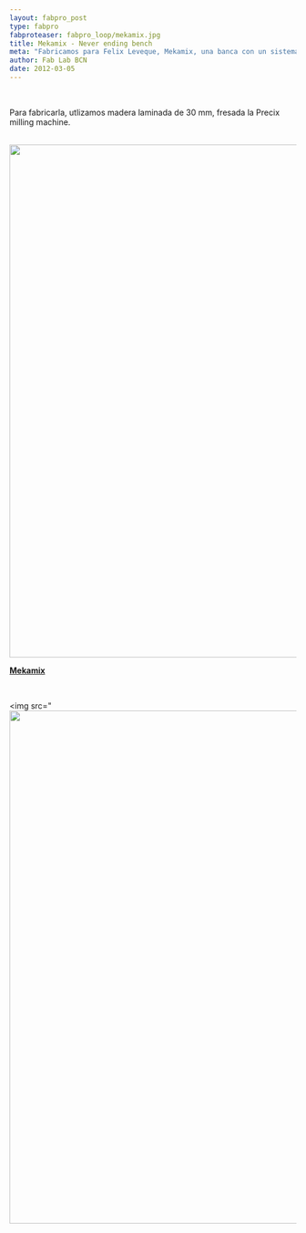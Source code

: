 ```yaml
---
layout: fabpro_post
type: fabpro
fabproteaser: fabpro_loop/mekamix.jpg
title: Mekamix - Never ending bench
meta: "Fabricamos para Felix Leveque, Mekamix, una banca con un sistema de ensamblaje tipo mecano que permite generar distintas formas, e ir adosando un sinfín de componentes, por eso su nombre: Never ending bench (la banca sinfín)."
author: Fab Lab BCN
date: 2012-03-05
---
```

<br>

Para fabricarla, utlizamos madera laminada de 30 mm, fresada la Precix milling machine.

<br>

<img src="http://flxl.files.wordpress.com/2012/02/mekamix_bsf_1-1_015.jpg?w=1000&amp;h=" alt="" width="900" />

<br>

<a title="mekamix" href="http://flxl.wordpress.com/2012/02/29/mekamix-never-ending-bench-made-in-fablab-bcn/#" target="_blank"><strong>Mekamix</strong></a> 

<br>

<img src="<img src="http://flxl.files.wordpress.com/2012/02/mekamix_bsf_1-1_015.jpg?w=1000&amp;h=" alt="" width="900" />